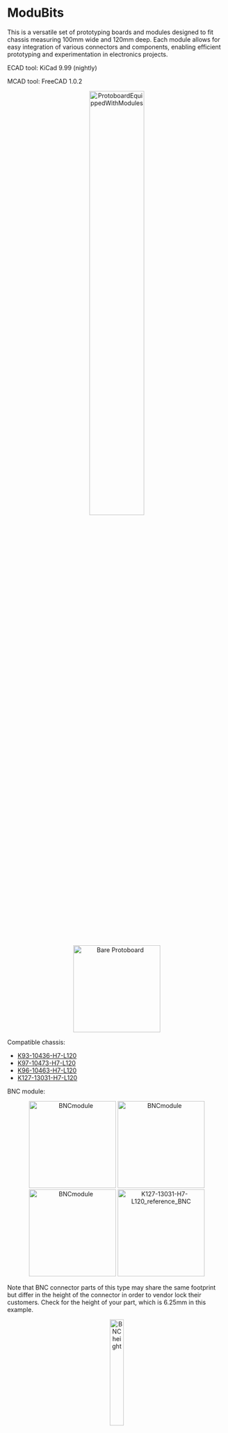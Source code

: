 # ModuBits
This is a versatile set of prototyping boards and modules designed to fit chassis measuring 100mm wide and 120mm deep. Each module allows for easy integration of various connectors and components, enabling efficient prototyping and experimentation in electronics projects.

ECAD tool: KiCad 9.99 (nightly)

MCAD tool: FreeCAD 1.0.2

<p align="center">
  <img src="images/BBBBBBBNC_button_threeBarrelJacks.png" alt="ProtoboardEquippedWithModules" width="50%">
</p>

<p align="center">
  <img src="images/noppera-boo_top.png" alt="Bare Protoboard" height="200">
</p>


Compatible chassis:
- [K93-10436-H7-L120](https://jlcmc.com/product/b/U01/BR9212/aluminum-box-(jlc)---104*36*120mm,-split,-monolithic)
- [K97-10473-H7-L120](https://jlcmc.com/product/b/U01/BR9241/aluminum-box-(jlc)---104*73*120mm,-split,-monolithic)
- [K96-10463-H7-L120](https://jlcmc.com/product/b/U01/BR9259/aluminum-box-(jlc)---104*63*120mm,-split,-monolithic)
- [K127-13031-H7-L120](https://jlcmc.com/product/b/U01/BR10337/aluminum-box-(jlc)---130*31*120mm,-monolithic,-with-handles)


BNC module:
<p align="center">
  <img src="images/BNCbreakout_front.png" alt="BNCmodule" height="200">
  <img src="images/BNCbreakout_top.png" alt="BNCmodule" height="200">
  <img src="images/BNCbreakout_bot.png" alt="BNCmodule" height="200">
  <img src="images/K127-13031-H7-L120_reference_BNC.png" alt="K127-13031-H7-L120_reference_BNC" height="200">
</p>

Note that BNC connector parts of this type may share the same footprint but differ in the height of the connector in order to vendor lock their customers. Check for the height of your part, which is 6.25mm in this example.
<p align="center">
  <img src="images/BNC_height_5227161-2.png" alt="BNCheight" width="25%">
</p>

Barrel Jack module (PJ-063AH):
<p align="center">
  <img src="images/PJ-063AH_front.png" alt="PJ-063AH" height="200">
  <img src="images/PJ-063AH_top.png" alt="PJ-063AH" height="200">
  <img src="images/PJ-063AH_bottom.png" alt="PJ-063AH" height="200">
  <img src="images/K127-13031-H7-L120_reference_PJ-063AH.png" alt="K127-13031-H7-L120_reference_PJ-063AH" height="200">
</p>

3.5mm Audio Jack module (SJ2-3593D-SMT-TR):
<p align="center">
  <img src="images/audiojack_TH_iso.png" alt="SJ2-3593D-SMT-TR" height="200">
  <img src="images/audiojack_TH_top.png" alt="SJ2-3593D-SMT-TR" height="200">
  <img src="images/audiojack_TH_bottom.png" alt="SJ2-3593D-SMT-TR" height="200">
  <img src="images/K127-13031-H7-L120_reference_SJ3-35083D-TR.png" alt="K127-13031-H7-L120_reference_SJ3-35083D-TR" height="200">
</p>

4mm Banana Jack module (Banana_Cliff_FCR7350B_S16N-PC_Horizontal):
<p align="center">
  <img src="images/banana_iso.png" alt="PJ-063AH" height="200">
  <img src="images/banana_top1.png" alt="PJ-063AH" height="200">
  <img src="images/banana_bottom1.png" alt="PJ-063AH" height="200">
  <img src="images/K127-13031-H7-L120_reference_banana4mm.png" alt="K127-13031-H7-L120_reference_banana4mm" height="200">
</p>

Connectorless PMMA plastic optic fiber receiver (IF-D91B):
<p align="center">
  <img src="images/IF-D91B_iso.png" alt="IF-D91B" height="200">
  <img src="images/IF-D91B_top.png" alt="IF-D91B" height="200">
  <img src="images/IF-D91B_bottom.png" alt="IF-D91B" height="200">
  <img src="images/K127-13031-H7-L120_reference_IF-D91B.png" alt="K127-13031-H7-L120_reference_IF-D91B" height="200">
</p>

Connectorless PMMA plastic optic fiber transmitter (IF-E96E):
<p align="center">
  <img src="images/IF-E96E_iso.png" alt="IF-E96E" height="200">
  <img src="images/IF-D91B_top.png" alt="IF-E96E" height="200">
  <img src="images/IF-E96E_bottom.png" alt="IF-E96E" height="200">
  <img src="images/K127-13031-H7-L120_reference_IF-E96E.png" alt="K127-13031-H7-L120_reference_IF-E96E" height="200">
</p>

Vertical tactile switch (PTS645V):
<p align="center">
  <img src="images/PTS645_iso.png" alt="PTS645V" height="200">
  <img src="images/PTS645_top.png" alt="PTS645V" height="200">
  <img src="images/PTS645_bottom.png" alt="PTS645V" height="200">
  <img src="images/K127-13031-H7-L120_reference_PTS645V.png" alt="K127-13031-H7-L120_reference_PTS645V" height="200">
</p>
